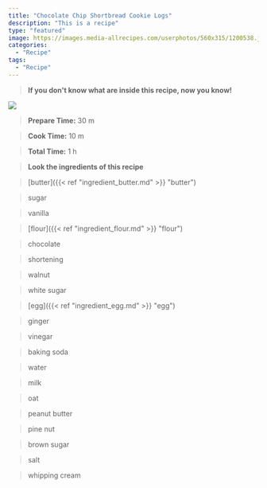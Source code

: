 ```yaml
---
title: "Chocolate Chip Shortbread Cookie Logs"
description: "This is a recipe"
type: "featured"
image: https://images.media-allrecipes.com/userphotos/560x315/1200538.jpg
categories: 
  - "Recipe"
tags: 
  - "Recipe"
---
```



>**If you don't know what are inside this recipe, now you know!**

![](../images/Recipes-Banner.jpg)
> **Prepare Time:** 30 m


> **Cook Time:** 10 m


> **Total Time:** 1 h

> **Look the ingredients of this recipe**

> [butter]({{< ref "ingredient_butter.md" >}} "butter")

> sugar

> vanilla

> [flour]({{< ref "ingredient_flour.md" >}} "flour")

> chocolate

> shortening

> walnut

> white sugar

> [egg]({{< ref "ingredient_egg.md" >}} "egg")

> ginger

> vinegar

> baking soda

> water

> milk

> oat

> peanut butter

> pine nut

> brown sugar

> salt

> whipping cream

